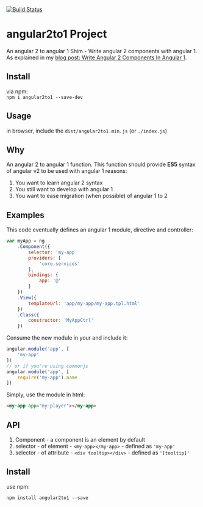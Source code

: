 [![Build Status](https://travis-ci.org/orizens/angular2to1.svg)](https://travis-ci.org/orizens/angular2to1)

# angular2to1 Project
An angular 2 to angular 1 Shim - Write angular 2 components with angular 1.  
As explained in my [blog post: Write Angular 2 Components In Angular 1](http://orizens.com/wp/topics/write-angular-2-components-in-angular-1/).

## Install
via npm:  
```npm i angular2to1 --save-dev```  

## Usage  
in browser, include the ```dist/angular2to1.min.js``` (or ```./index.js```)  

## Why
An angular 2 to angular 1 function.
This function should provide **ES5** syntax of angular v2 to be used with angular 1
reasons:  
1. You want to learn angular 2 syntax  
2. You still want to develop with angular 1  
3. You want to ease migration (when possible) of angular 1 to 2  

## Examples
This code eventually defines an angular 1 module, directive and controller:  
```javascript
var myApp = ng
	.Component({
		selector: 'my-app'
		providers: [ 
			'core.services'
		],
		bindings: {
			app: '@'
		}
	})
	.View({
		templateUrl: 'app/my-app/my-app.tpl.html'
	})
	.Class({
		constructor: 'MyAppCtrl'
	})
```  
Consume the new module in your and include it:
```javascript
angular.module('app', [
	'my-app'
])
// or if you're using commonjs
angular.module('app', [
	require('my-app').name
])
```
Simply, use the module in html:  
```html
<my-app app="my-player"></my-app>
```
## API  
1. Component - a component is an element by default  
  1. selector - of element - ```<my-app></my-app>``` - defined as ```'my-app'```  
  1. selector - of attribute - ```<div tooltip></div>``` - defined as ```'[tooltip]'```  

## Install
use npm:  
```
npm install angular2to1 --save
```